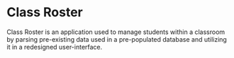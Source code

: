 # Class Roster
Class Roster is an application used to manage students within a classroom by parsing pre-existing data used in a pre-populated database and utilizing it in a redesigned user-interface.
